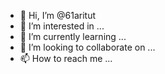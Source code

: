 - 👋 Hi, I’m @61aritut
- 👀 I’m interested in ...
- 🌱 I’m currently learning ...
- 💞️ I’m looking to collaborate on ...
- 📫 How to reach me ...

<!---
61artut/61artut is a ✨ special ✨ repository because its `README.md` (this file) appears on your GitHub profile.
You can click the Preview link to take a look at your changes.
--->

